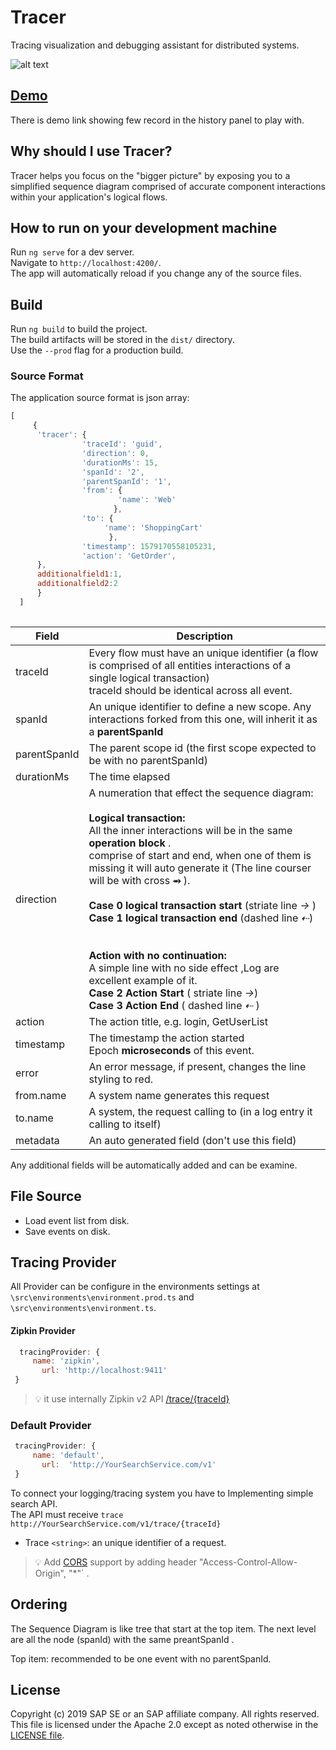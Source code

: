 # Tracer

Tracing visualization and debugging assistant for distributed systems.

![alt text](https://github.com/sap-staging/Tracer/blob/master/ReadMe/Main.PNG)

## [Demo](https://tracer-demo.web.app)

There is demo link showing few record in the history panel to play with.

## Why should I use Tracer?

Tracer helps you focus on the "bigger picture" by exposing you to a simplified sequence diagram comprised 
of accurate component interactions within your application's logical flows.

## How to run on your development machine

Run `ng serve` for a dev server.  
Navigate to `http://localhost:4200/`.  
The app will automatically reload if you change any of the source files.

## Build

Run `ng build` to build the project.  
The build artifacts will be stored in the `dist/` directory.   
Use the `--prod` flag for a production build.

### Source Format

The application source format is json array: 

```javascript
[   
     {
      'tracer': {
                'traceId': 'guid',
                'direction': 0,
                'durationMs': 15,
                'spanId': '2',
                'parentSpanId': '1',
                'from': {
                        'name': 'Web'
                       },
                'to': {
                     'name': 'ShoppingCart'
                      },
                'timestamp': 1579170558105231,
                'action': 'GetOrder',
      },
      additionalfield1:1,
      additionalfield2:2
      }
  ]
  
```

| Field        | Description                                                  |
| ------------ | ------------------------------------------------------------ |
| traceId      | Every flow must have an unique identifier (a flow is comprised of all entities interactions of a single logical transaction)<br />traceId should be identical across all event. |
| spanId       | An unique identifier to define a new scope. Any interactions forked from this one, will inherit it as a **parentSpanId** |
| parentSpanId | The parent scope id (the first scope expected to be with no parentSpanId) |
| durationMs   | The time elapsed                                             |
| direction    | A numeration that effect the sequence diagram:<br /><br />**Logical transaction:**<br />All the inner interactions will be in the same **operation block** .<br />comprise of start and end, when one of them is missing it will auto generate it  (The line courser will be with cross **⥇** ). <br /><br />**Case 0 logical transaction start** (striate line *→* )<br />**Case 1 logical transaction end**   (dashed line *⇠*)<br /> <br /> <br /> **Action with no continuation:** <br />A simple line with no side effect ,Log are excellent example of it.  <br />**Case 2 Action Start** ( striate line *→*) <br />**Case 3 Action End**  ( dashed line *⇠* )<br /> |
| action       | The action title, e.g. login, GetUserList                    |
| timestamp    | The timestamp the action started <br /> Epoch **microseconds** of this event. |
| error        | An error message, if present, changes the line styling to red. |
| from.name    | A system name generates this request                         |
| to.name      | A system, the request calling to (in a log entry it calling to itself) |
| metadata     | An auto generated field (don't use this field)               |

Any additional fields will be automatically added and can be examine.


## File Source

* Load event list from disk.
* Save events on disk. 

## Tracing Provider

All Provider can be configure in the environments settings  at  `\src\environments\environment.prod.ts` and `\src\environments\environment.ts`.  

#### Zipkin Provider

```javascript
  tracingProvider: {
  	 name: 'zipkin',
	   url: 'http://localhost:9411'
 }
```

> :bulb: it use internally Zipkin v2 API [/trace/{traceId}](https://zipkin.io/zipkin-api/#/default/get_trace__traceId_) 


### Default Provider

```javascript
 tracingProvider: {
  	 name: 'default',
	   url:  'http://YourSearchService.com/v1'
 }
```

To connect your logging/tracing system you have to Implementing simple search API.  
The API must receive `trace`  ```http://YourSearchService.com/v1/trace/{traceId}```  
* Trace ```<string>```:  an unique identifier of a request.  
>  :bulb: Add [CORS](https://developer.mozilla.org/en-US/docs/Web/HTTP/CORS) support by adding header "Access-Control-Allow-Origin", "*"` .


## Ordering 

The Sequence Diagram is like tree that start at the top item.
The next level are all the node (spanId) with the same preantSpanId .

Top item: recommended to be one event  with no parentSpanId.

## License

Copyright (c) 2019 SAP SE or an SAP affiliate company. All rights reserved.  
This file is licensed under the Apache 2.0 except as noted otherwise in the [LICENSE file](https://github.com/sap-staging/Tracer/blob/master/LICENSE).
